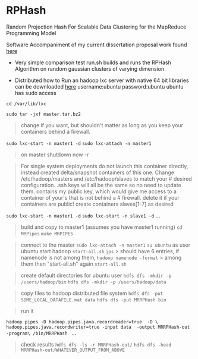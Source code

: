RPHash
======

Random Projection Hash For Scalable Data Clustering for the MapReduce Programming Model

Software Accompaniment of my current dissertation proposal work found
[here](https://github.com/leecarraher/nsf_proposal) 


* Very simple comparison test
run.sh builds and runs the RPHash Algorithm on random gaussian clusters of 
varying dimension.


* Distributed how to Run
an hadoop lxc server with native 64 bit libraries can be downloaded [here](http://homepages.uc.edu/~carrahle/master1.tar.bz2 "Hadoop Container")
username:ubuntu 
password:ubuntu
ubuntu has sudo access

`cd /var/lib/lxc`

`sudo tar -jxf master.tar.bz2`

> change if you want, but shouldn't matter as long as you keep your containers 
> behind a firewall.

`sudo lxc-start -n master1 -d`
`sudo lxc-attach -n master1`
> on master
shutdown now -r

> For single system deployments do not launch this container directly, instead 
> created delta/snapshot containers of this one. Change /etc/hadoop/masters and
> /etc/hadoop/slaves to match your # desired configuration. .ssh keys will all 
> be the same so no need to update them.
> contains my public key, which would give me access to a container of your's 
> that is not behind a # firewall. delete it if your containers are public!
> create containers slaves[1-7] as desired

`sudo lxc-start -n master1 -d`
`sudo lxc-start -n slave1 -d`
...


> build and copy to master1 (assumes you have master1 running)
`cd MRPipes`
`make MRPIPES`

> connect to the master
`sudo lxc-attach -n master1`
`su ubuntu`
> as user ubuntu start hadoop
`start-all.sh`
`jps` > should have 6 entries, if namenode is not among them, 
`hadoop namenode -format` > among them then "start-all.sh" again
`start-all.sh`
      

> create default directories for ubuntu user
`hdfs dfs -mkdir -p /users/hadoop/bin`
`hdfs dfs -mkdir -p /users/hadoop/data`

> copy files to hadoop distributed file system
`hdfs dfs -put SOME_LOCAL_DATAFILE.mat data`
`hdfs dfs -put MRRPHash bin`

> run it

`hadoop pipes -D hadoop.pipes.java.recordreader=true  -D \
hadoop.pipes.java.recordwriter=true -input data  -output MRRPHash-out -program\
 /bin/MRRPHash `
...

> check results
`hdfs dfs -ls -r MRRPHash-out/`
`hdfs dfs -head MRRPHash-out/WHATEVER_OUTPUT_FROM_ABOVE`







